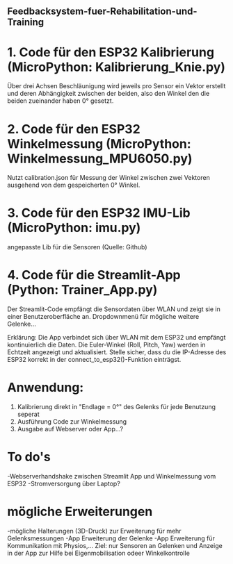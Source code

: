 ## Feedbacksystem-fuer-Rehabilitation-und-Training


# 1. Code für den ESP32 Kalibrierung (MicroPython: Kalibrierung_Knie.py)
Über drei Achsen Beschläunigung wird jeweils pro Sensor ein Vektor erstellt und deren Abhängigkeit zwischen der beiden, also den Winkel den die beiden zueinander haben 0° gesetzt.

# 2. Code für den ESP32 Winkelmessung (MicroPython: Winkelmessung_MPU6050.py)
Nutzt calibration.json für Messung der Winkel zwischen zwei Vektoren ausgehend von dem gespeicherten 0° Winkel. 

# 3. Code für den ESP32 IMU-Lib (MicroPython: imu.py)
angepasste Lib für die Sensoren (Quelle: Github)

# 4. Code für die Streamlit-App (Python: Trainer_App.py)
Der Streamlit-Code empfängt die Sensordaten über WLAN und zeigt sie in einer Benutzeroberfläche an.
Dropdownmenü für mögliche weitere Gelenke...

Erklärung:
Die App verbindet sich über WLAN mit dem ESP32 und empfängt kontinuierlich die Daten.
Die Euler-Winkel (Roll, Pitch, Yaw) werden in Echtzeit angezeigt und aktualisiert.
Stelle sicher, dass du die IP-Adresse des ESP32 korrekt in der connect_to_esp32()-Funktion einträgst.

# Anwendung:
1. Kalibrierung direkt in "Endlage = 0°" des Gelenks für jede Benutzung seperat
2. Ausführung Code zur Winkelmessung
3. Ausgabe auf Webserver oder App...?
   

# To do's
-Webserverhandshake zwischen Streamlit App und Winkelmessung vom ESP32
-Stromversorgung über Laptop?

# mögliche Erweiterungen
-mögliche Halterungen (3D-Druck) zur Erweiterung für mehr Gelenksmessungen
-App Erweiterung der Gelenke
-App Erweiterung für Kommunikation mit Physios,...
Ziel: nur Sensoren an Gelenken und Anzeige in der App zur Hilfe bei Eigenmobilisation odeer Winkelkontrolle
